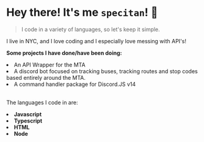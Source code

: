 # Hey there! It's me `specitan`! 👻

> I code in a variety of languages, so let's keep it simple.

I live in NYC, and I love coding and I especially love messing with API's!

**Some projects I have done/have been doing:**

<li>An API Wrapper for the MTA</li>

<li>A discord bot focused on tracking buses, tracking routes and stop codes based entirely around the MTA.</li>

<li>A command handler package for Discord.JS v14</li>
<br>

The languages I code in are: 

**<li>Javascript</li>**
**<li>Typescript</li>**
**<li>HTML</li>**
**<li>Node</li>**
